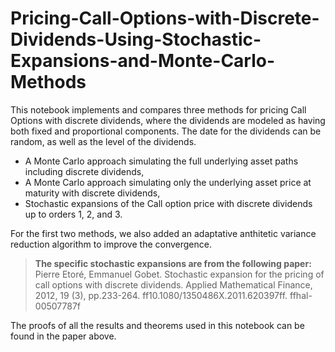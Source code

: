 # Pricing-Call-Options-with-Discrete-Dividends-Using-Stochastic-Expansions-and-Monte-Carlo-Methods

This notebook implements and compares three methods for pricing Call Options with discrete dividends, where the dividends are modeled as having both fixed and proportional components. The date for the dividends can be random, as well as the level of the dividends. 

- A Monte Carlo approach simulating the full underlying asset paths including discrete dividends,
- A Monte Carlo approach simulating only the underlying asset price at maturity with discrete dividends,
- Stochastic expansions of the Call option price with discrete dividends up to orders 1, 2, and 3.


For the first two methods, we also added an adaptative anthitetic variance reduction algorithm to improve the convergence. 

> **The specific stochastic expansions are from the following paper:**  
> Pierre Etoré, Emmanuel Gobet. Stochastic expansion for the pricing of call options with discrete
dividends. Applied Mathematical Finance, 2012, 19 (3), pp.233-264. ff10.1080/1350486X.2011.620397ff.
ffhal-00507787f

The proofs of all the results and theorems used in this notebook can be found in the paper above.

